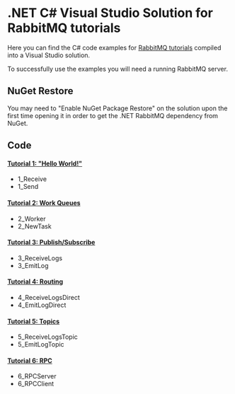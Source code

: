 # .NET C# Visual Studio Solution for RabbitMQ tutorials

Here you can find the C# code examples for [RabbitMQ
tutorials](https://www.rabbitmq.com/getstarted.html) compiled
into a Visual Studio solution.

To successfully use the examples you will need a running RabbitMQ server.

## NuGet Restore

You may need to "Enable NuGet Package Restore" on the solution upon the first
time opening it in order to get the .NET RabbitMQ dependency from NuGet.

## Code

#### [Tutorial 1: "Hello World!"](https://www.rabbitmq.com/tutorial-one-dotnet.html)

- 1_Receive
- 1_Send

#### [Tutorial 2: Work Queues](https://www.rabbitmq.com/tutorial-two-dotnet.html)

- 2_Worker
- 2_NewTask

#### [Tutorial 3: Publish/Subscribe](https://www.rabbitmq.com/tutorial-three-dotnet.html)

- 3_ReceiveLogs
- 3_EmitLog

#### [Tutorial 4: Routing](https://www.rabbitmq.com/tutorial-four-dotnet.html)

- 4_ReceiveLogsDirect
- 4_EmitLogDirect

#### [Tutorial 5: Topics](https://www.rabbitmq.com/tutorial-five-dotnet.html)

- 5_ReceiveLogsTopic
- 5_EmitLogTopic

#### [Tutorial 6: RPC](https://www.rabbitmq.com/tutorial-six-dotnet.html)

- 6_RPCServer
- 6_RPCClient

